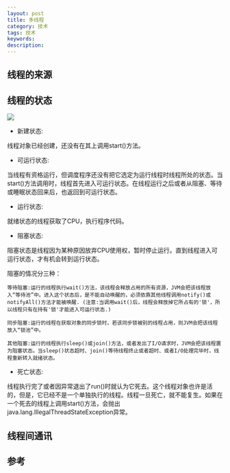 ```yaml
---
layout: post
title: 多线程
category: 技术
tags: 技术
keywords: 
description:
---
```


## 线程的来源



## 线程的状态

![](./thread_1.png)


- 新建状态:

线程对象已经创建，还没有在其上调用start()方法。

- 可运行状态:

当线程有资格运行，但调度程序还没有把它选定为运行线程时线程所处的状态。当start()方法调用时，线程首先进入可运行状态。在线程运行之后或者从阻塞、等待或睡眠状态回来后，也返回到可运行状态。

- 运行状态:

就绪状态的线程获取了CPU，执行程序代码。

- 阻塞状态:

阻塞状态是线程因为某种原因放弃CPU使用权，暂时停止运行。直到线程进入可运行状态，才有机会转到运行状态。

阻塞的情况分三种：

    等待阻塞:运行的线程执行wait()方法，该线程会释放占用的所有资源，JVM会把该线程放入“等待池”中。进入这个状态后，是不能自动唤醒的，必须依靠其他线程调用notify()或notifyAll()方法才能被唤醒. (注意:当调用wait()后，线程会释放掉它所占有的'锁'，所以线程只有在持有'锁'才能进入可运行状态.)

    同步阻塞:运行的线程在获取对象的同步锁时，若该同步锁被别的线程占用，则JVM会把该线程放入“锁池”中。

    其他阻塞:运行的线程执行sleep()或join()方法，或者发出了I/O请求时，JVM会把该线程置为阻塞状态。当sleep()状态超时、join()等待线程终止或者超时、或者I/O处理完毕时，线程重新转入就绪状态。

- 死亡状态:

线程执行完了或者因异常退出了run()时就认为它死去。这个线程对象也许是活的，但是，它已经不是一个单独执行的线程。线程一旦死亡，就不能复生。如果在一个死去的线程上调用start()方法，会抛出java.lang.IllegalThreadStateException异常。



## 线程间通讯



## 参考
